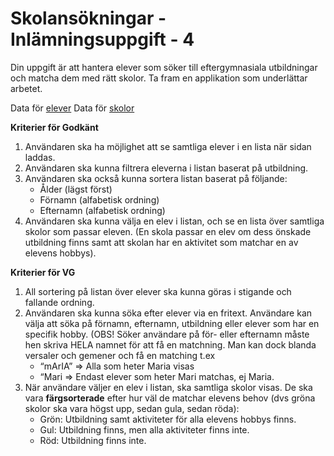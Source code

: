 # Skolansökningar - Inlämningsuppgift - 4

Din uppgift är att hantera elever som söker till eftergymnasiala utbildningar och matcha dem med rätt skolor. Ta fram en applikation som underlättar arbetet.

Data för [elever](https://api.mocki.io/v2/01047e91/students)
Data för [skolor](https://api.mocki.io/v2/01047e91/schools)

**Kriterier för Godkänt**

1. Användaren ska ha möjlighet att se samtliga elever i en lista när sidan laddas.
2. Användaren ska kunna filtrera eleverna i listan baserat på utbildning.
3. Användaren ska också kunna sortera listan baserat på följande:
    - Ålder (lägst först)
    - Förnamn (alfabetisk ordning)
    - Efternamn (alfabetisk ordning)
4. Användaren ska kunna välja en elev i listan, och se en lista över samtliga skolor som passar eleven. (En skola passar en elev om dess önskade utbildning finns samt att skolan har en aktivitet som matchar en av elevens hobbys).

**Kriterier för VG**

1. All sortering på listan över elever ska kunna göras i stigande och fallande ordning.
2. Användaren ska kunna söka efter elever via en fritext. Användare kan välja att söka på förnamn, efternamn, utbildning eller elever som har en specifik hobby. (OBS! Söker användare på för- eller efternamn måste hen skriva HELA namnet för att få en matchning. Man kan dock blanda versaler och gemener och få en matching t.ex
    - “mArIA” => Alla som heter Maria visas
    - “Mari => Endast elever som heter Mari matchas, ej Maria.
3. När användare väljer en elev i listan, ska samtliga skolor visas. De ska vara **färgsorterade** efter hur väl de matchar elevens behov (dvs gröna skolor ska vara högst upp, sedan gula, sedan röda):
    - Grön: Utbildning samt aktiviteter för alla elevens hobbys finns.
    - Gul: Utbildning finns, men alla aktiviteter finns inte.
    - Röd: Utbildning finns inte.
